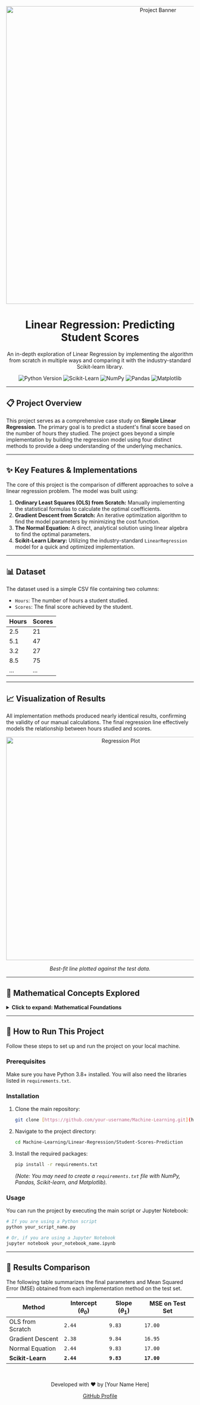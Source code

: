 <div align="center">
  <img src="https://www.ionos.com/digitalguide/fileadmin/DigitalGuide/Teaser/machine-learning-t.jpg" alt="Project Banner" width="800"/>
  <h1>Linear Regression: Predicting Student Scores</h1>
  <p>
    An in-depth exploration of Linear Regression by implementing the algorithm from scratch in multiple ways and comparing it with the industry-standard Scikit-learn library.
  </p>
  
  <p>
    <img src="https://img.shields.io/badge/Python-3.10%2B-blue.svg" alt="Python Version">
    <img src="https://img.shields.io/badge/Library-Scikit_Learn-orange.svg" alt="Scikit-Learn">
    <img src="https://img.shields.io/badge/Library-NumPy-blue.svg" alt="NumPy">
    <img src="https://img.shields.io/badge/Library-Pandas-lightgrey.svg" alt="Pandas">
    <img src="https://img.shields.io/badge/Library-Matplotlib-green.svg" alt="Matplotlib">
  </p>
</div>

---

## 📋 Project Overview

This project serves as a comprehensive case study on **Simple Linear Regression**. The primary goal is to predict a student's final score based on the number of hours they studied. The project goes beyond a simple implementation by building the regression model using four distinct methods to provide a deep understanding of the underlying mechanics.

---

## ✨ Key Features & Implementations

The core of this project is the comparison of different approaches to solve a linear regression problem. The model was built using:

1.  **Ordinary Least Squares (OLS) from Scratch:** Manually implementing the statistical formulas to calculate the optimal coefficients.
2.  **Gradient Descent from Scratch:** An iterative optimization algorithm to find the model parameters by minimizing the cost function.
3.  **The Normal Equation:** A direct, analytical solution using linear algebra to find the optimal parameters.
4.  **Scikit-Learn Library:** Utilizing the industry-standard `LinearRegression` model for a quick and optimized implementation.

---

## 📊 Dataset

The dataset used is a simple CSV file containing two columns:
* `Hours`: The number of hours a student studied.
* `Scores`: The final score achieved by the student.

| Hours | Scores |
|-------|--------|
| 2.5   | 21     |
| 5.1   | 47     |
| 3.2   | 27     |
| 8.5   | 75     |
| ...   | ...    |


---

## 📈 Visualization of Results

All implementation methods produced nearly identical results, confirming the validity of our manual calculations. The final regression line effectively models the relationship between hours studied and scores.

<div align="center">
  <img src="./assets/regression_plot.png" alt="Regression Plot" width="600"/>
  <p><i>Best-fit line plotted against the test data.</i></p>
</div>

---

## 🧠 Mathematical Concepts Explored

<details>
<summary><b>Click to expand: Mathematical Foundations</b></summary>
<br>
  
### Ordinary Least Squares (OLS)
OLS finds the optimal parameters by minimizing the sum of the squared differences between observed and predicted values. It provides a direct formula for the coefficients:
- $\theta_1 = \frac{\sum (x_i - \bar{x})(y_i - \bar{y})}{\sum (x_i - \bar{x})^2}$
- $\theta_0 = \bar{y} - \theta_1\bar{x}$

### Gradient Descent
An iterative approach that adjusts parameters in the opposite direction of the cost function's gradient. The update rules are:
- $\theta_0 := \theta_0 - \alpha \frac{1}{m} \sum (h_\theta(x_i) - y_i)$
- $\theta_1 := \theta_1 - \alpha \frac{1}{m} \sum (h_\theta(x_i) - y_i)x_i$

### The Normal Equation
A closed-form solution using linear algebra that computes the optimal parameters analytically in a single step:
- $\theta = (X^T X)^{-1} X^T y$

</details>

---

## 🚀 How to Run This Project

Follow these steps to set up and run the project on your local machine.

### Prerequisites
Make sure you have Python 3.8+ installed. You will also need the libraries listed in `requirements.txt`.

### Installation
1.  Clone the main repository:
    ```sh
    git clone [https://github.com/your-username/Machine-Learning.git](https://github.com/your-username/Machine-Learning.git)
    ```
2.  Navigate to the project directory:
    ```sh
    cd Machine-Learning/Linear-Regression/Student-Scores-Prediction
    ```
3.  Install the required packages:
    ```sh
    pip install -r requirements.txt
    ```
    *(Note: You may need to create a `requirements.txt` file with NumPy, Pandas, Scikit-learn, and Matplotlib).*

### Usage
You can run the project by executing the main script or Jupyter Notebook:
```sh
# If you are using a Python script
python your_script_name.py

# Or, if you are using a Jupyter Notebook
jupyter notebook your_notebook_name.ipynb
```

---

## 🏁 Results Comparison

The following table summarizes the final parameters and Mean Squared Error (MSE) obtained from each implementation method on the test set.

| Method                  | Intercept ($\theta_0$) | Slope ($\theta_1$) | MSE on Test Set |
|-------------------------|------------------------|--------------------|-----------------|
| OLS from Scratch        | `2.44`                 | `9.83`             | `17.00`         |
| Gradient Descent        | `2.38`                 | `9.84`             | `16.95`         |
| Normal Equation         | `2.44`                 | `9.83`             | `17.00`         |
| **Scikit-Learn** | **`2.44`** | **`9.83`** | **`17.00`** |

<br>

<div align="center">
  <p>Developed with ❤️ by [Your Name Here]</p>
  <a href="https://github.com/your-username">GitHub Profile</a>
</div>